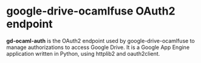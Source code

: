 google-drive-ocamlfuse OAuth2 endpoint
======================================

**gd-ocaml-auth** is the OAuth2 endpoint used by google-drive-ocamlfuse to
manage authorizations to access Google Drive. It is a Google App Engine
application written in Python, using httplib2 and oauth2client.

